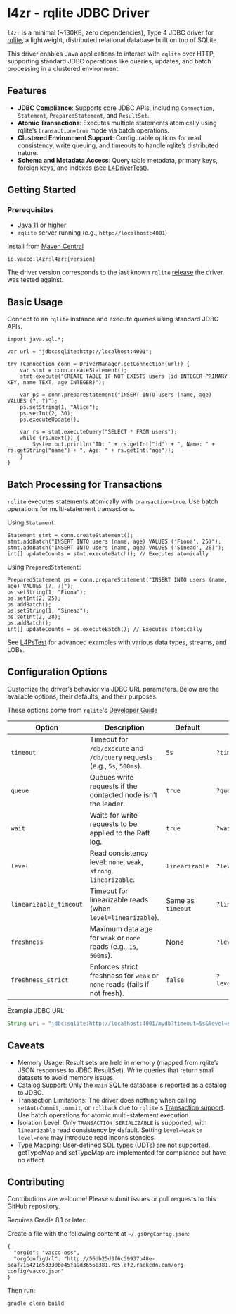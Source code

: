 # l4zr - rqlite JDBC Driver

`l4zr` is a minimal (~130KB, zero dependencies),  Type 4 JDBC driver for [rqlite](https://github.com/rqlite/rqlite),
a lightweight, distributed relational database built on top of SQLite.

This driver enables Java applications to interact with `rqlite` over HTTP, supporting standard
JDBC operations like queries, updates, and batch processing in a clustered environment.

## Features

- **JDBC Compliance**: Supports core JDBC APIs, including `Connection`, `Statement`, `PreparedStatement`, and `ResultSet`.
- **Atomic Transactions**: Executes multiple statements atomically using rqlite’s `transaction=true` mode via batch operations.
- **Clustered Environment Support**: Configurable options for read consistency, write queuing, and timeouts to handle rqlite’s distributed nature.
- **Schema and Metadata Access**: Query table metadata, primary keys, foreign keys, and indexes (see [L4DriverTest](./src/test/java/io/vacco/l4zr/L4DriverTest.java)).

## Getting Started

### Prerequisites

- Java 11 or higher
- `rqlite` server running (e.g., `http://localhost:4001`)

Install from [Maven Central](https://mvnrepository.com/artifact/io.vacco.l4zr/l4zr)

    io.vacco.l4zr:l4zr:[version]

The driver version corresponds to the last known `rqlite` [release](https://github.com/rqlite/rqlite/releases) the driver was tested against.

## Basic Usage

Connect to an `rqlite` instance and execute queries using standard JDBC APIs.

```
import java.sql.*;

var url = "jdbc:sqlite:http://localhost:4001";

try (Connection conn = DriverManager.getConnection(url)) {
    var stmt = conn.createStatement();
    stmt.execute("CREATE TABLE IF NOT EXISTS users (id INTEGER PRIMARY KEY, name TEXT, age INTEGER)");

    var ps = conn.prepareStatement("INSERT INTO users (name, age) VALUES (?, ?)");
    ps.setString(1, "Alice");
    ps.setInt(2, 30);
    ps.executeUpdate();

    var rs = stmt.executeQuery("SELECT * FROM users");
    while (rs.next()) {
        System.out.println("ID: " + rs.getInt("id") + ", Name: " + rs.getString("name") + ", Age: " + rs.getInt("age"));
    }
}
```

## Batch Processing for Transactions

`rqlite` executes statements atomically with `transaction=true`. Use batch operations for multi-statement transactions.

Using `Statement`:

```
Statement stmt = conn.createStatement();
stmt.addBatch("INSERT INTO users (name, age) VALUES ('Fiona', 25)");
stmt.addBatch("INSERT INTO users (name, age) VALUES ('Sinead', 28)");
int[] updateCounts = stmt.executeBatch(); // Executes atomically
```

Using `PreparedStatement`:

```
PreparedStatement ps = conn.prepareStatement("INSERT INTO users (name, age) VALUES (?, ?)");
ps.setString(1, "Fiona");
ps.setInt(2, 25);
ps.addBatch();
ps.setString(1, "Sinead");
ps.setInt(2, 28);
ps.addBatch();
int[] updateCounts = ps.executeBatch(); // Executes atomically
```

See [L4PsTest](./src/test/java/io/vacco/l4zr/L4PsTest.java) for advanced examples with various data types, streams, and LOBs.

## Configuration Options

Customize the driver’s behavior via JDBC URL parameters. Below are the available options, their defaults, and their purposes.

These options come from `rqlite`'s [Developer Guide](https://rqlite.io/docs/api)

| Option                | Description                                                                 | Default           | Example URL Parameter                     |
|-----------------------|-----------------------------------------------------------------------------|-------------------|-------------------------------------------|
| `timeout`             | Timeout for `/db/execute` and `/db/query` requests (e.g., `5s`, `500ms`).   | `5s`              | `?timeout=5s`                             |
| `queue`               | Queues write requests if the contacted node isn’t the leader.               | `true`            | `?queue=false`                            |
| `wait`                | Waits for write requests to be applied to the Raft log.                     | `true`            | `?wait=false`                             |
| `level`               | Read consistency level: `none`, `weak`, `strong`, `linearizable`.           | `linearizable`    | `?level=linearizable`                     |
| `linearizable_timeout`| Timeout for linearizable reads (when `level=linearizable`).                 | Same as `timeout` | `?linearizable_timeout=5s`                |
| `freshness`           | Maximum data age for `weak` or `none` reads (e.g., `1s`, `500ms`).          | None              | `?level=weak&freshness=1s`                |
| `freshness_strict`    | Enforces strict freshness for `weak` or `none` reads (fails if not fresh).  | `false`           | `?level=weak&freshness=1s&freshness_strict=true` |

Example JDBC URL:

```java
String url = "jdbc:sqlite:http://localhost:4001/mydb?timeout=5s&level=strong&freshness=1s";
```

## Caveats

- Memory Usage: Result sets are held in memory (mapped from rqlite’s JSON responses to JDBC ResultSet). Write queries that return small datasets to avoid memory issues.
- Catalog Support: Only the `main` SQLite database is reported as a catalog to JDBC.
- Transaction Limitations: The driver does nothing when calling `setAutoCommit`, `commit`, or `rollback` due to `rqlite`'s [Transaction support](https://rqlite.io/docs/api/api/#transactions). Use batch operations for atomic multi-statement execution.
- Isolation Level: Only `TRANSACTION_SERIALIZABLE` is supported, with `linearizable` read consistency by default. Setting `level=weak` or `level=none` may introduce read inconsistencies.
- Type Mapping: User-defined SQL types (UDTs) are not supported. getTypeMap and setTypeMap are implemented for compliance but have no effect.

## Contributing

Contributions are welcome! Please submit issues or pull requests to this GitHub repository.

Requires Gradle 8.1 or later.

Create a file with the following content at `~/.gsOrgConfig.json`:

```
{
  "orgId": "vacco-oss",
  "orgConfigUrl": "http://56db25d3f6c39937b48e-6eaf716421c53330be45fa9d36560381.r85.cf2.rackcdn.com/org-config/vacco.json"
}
```

Then run:

```
gradle clean build
```
